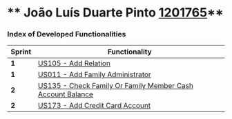 ** João Luís Duarte Pinto [1201765](./)** 
===============================


### Index of Developed Functionalities ###


| Sprint | Functionality     |
|--------|--------------------|
| **1**  | [US105 - Add Relation](../sprint1/user_stories/US105_AddRelation.md) |
| **1**  | [US011 - Add Family Administrator](../sprint1/user_stories/US011_AddFamilyAdministrator.md) |
| **2**  | [US135 - Check Family Or Family Member Cash Account Balance](../sprint2/user_stories/US135_CheckFamilyOrFamilyMemberCashAccountBalance.md) |
| **2**  | [US173 - Add Credit Card Account](../sprint2/user_stories/US173_AddCreditCardAccount.md) |